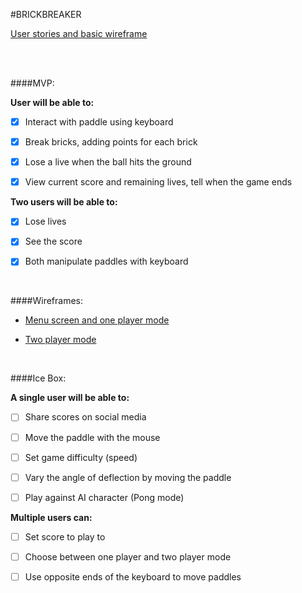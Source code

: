 #BRICKBREAKER

[User stories and basic wireframe](http://i.imgur.com/WXBmxnM.jpg)

<br>

<br>

####MVP:

**User will be able to:**

- [x] Interact with paddle using keyboard

- [x] Break bricks, adding points for each brick

- [x] Lose a live when the ball hits the ground

- [x] View current score and remaining lives, tell when the game ends

**Two users will be able to:**

- [x] Lose lives

- [x] See the score

- [x] Both manipulate paddles with keyboard

<br>


####Wireframes:

- [Menu screen and one player mode](https://i.imgur.com/gFl1e8b.jpg)

- [Two player mode](https://i.imgur.com/18TdOHz.png)

<br>

####Ice Box:

**A single user will be able to:**

- [ ] Share scores on social media

- [ ] Move the paddle with the mouse

- [ ] Set game difficulty (speed)

- [ ] Vary the angle of deflection by moving the paddle

- [ ] Play against AI character (Pong mode)

**Multiple users can:**

- [ ] Set score to play to

- [ ] Choose between one player and two player mode

- [ ] Use opposite ends of the keyboard to move paddles




	
